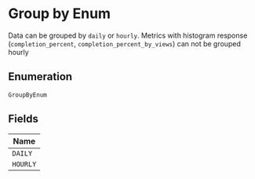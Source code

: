 
# Group by Enum

Data can be grouped by `daily` or `hourly`. Metrics with histogram response (`completion_percent`, `completion_percent_by_views`) can not be grouped hourly

## Enumeration

`GroupByEnum`

## Fields

| Name |
|  --- |
| `DAILY` |
| `HOURLY` |

